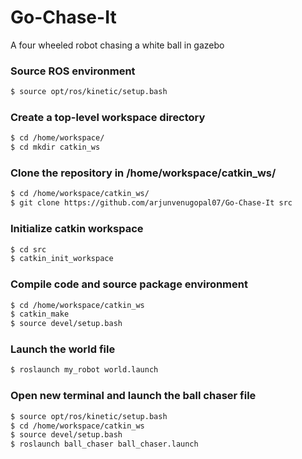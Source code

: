 # Go-Chase-It
A four wheeled robot chasing a white ball in gazebo

### Source ROS environment
```sh
$ source opt/ros/kinetic/setup.bash
```
### Create a top-level workspace directory
```sh
$ cd /home/workspace/
$ cd mkdir catkin_ws
```
### Clone the repository in /home/workspace/catkin_ws/
```sh
$ cd /home/workspace/catkin_ws/
$ git clone https://github.com/arjunvenugopal07/Go-Chase-It src
```
### Initialize catkin workspace
```sh
$ cd src
$ catkin_init_workspace
```
### Compile code and source package environment
```sh
$ cd /home/workspace/catkin_ws
$ catkin_make
$ source devel/setup.bash
```
### Launch the world file
```sh
$ roslaunch my_robot world.launch
```
### Open new terminal and launch the ball chaser file
```sh
$ source opt/ros/kinetic/setup.bash
$ cd /home/workspace/catkin_ws
$ source devel/setup.bash
$ roslaunch ball_chaser ball_chaser.launch
```
